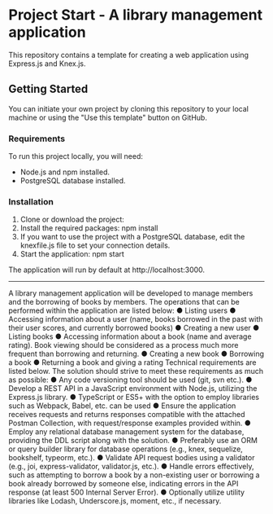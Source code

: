 # Project Start - A library management application

This repository contains a template for creating a web application using Express.js and Knex.js.

## Getting Started

You can initiate your own project by cloning this repository to your local machine or using the "Use this template" button on GitHub.

### Requirements

To run this project locally, you will need:

- Node.js and npm installed.
- PostgreSQL database installed.

### Installation

1. Clone or download the project:
2. Install the required packages: npm install
3. If you want to use the project with a PostgreSQL database, edit the knexfile.js file to set your connection details.
4. Start the application: npm start

The application will run by default at http://localhost:3000.

---

A library management application will be developed to manage members and the borrowing of
books by members. The operations that can be performed within the application are listed
below:
● Listing users
● Accessing information about a user (name, books borrowed in the past with their user
scores, and currently borrowed books)
● Creating a new user
● Listing books
● Accessing information about a book (name and average rating). Book viewing should be
considered as a process much more frequent than borrowing and returning.
● Creating a new book
● Borrowing a book
● Returning a book and giving a rating
Technical requirements are listed below. The solution should strive to meet these requirements
as much as possible:
● Any code versioning tool should be used (git, svn etc.).
● Develop a REST API in a JavaScript environment with Node.js, utilizing the Express.js
library.
● TypeScript or ES5+ with the option to employ libraries such as Webpack, Babel, etc. can
be used
● Ensure the application receives requests and returns responses compatible with the
attached Postman Collection, with request/response examples provided within.
● Employ any relational database management system for the database, providing the DDL
script along with the solution.
● Preferably use an ORM or query builder library for database operations (e.g., knex,
sequelize, bookshelf, typeorm, etc.).
● Validate API request bodies using a validator (e.g., joi, express-validator, validator.js,
etc.).
● Handle errors effectively, such as attempting to borrow a book by a non-existing user or
borrowing a book already borrowed by someone else, indicating errors in the API
response (at least 500 Internal Server Error).
● Optionally utilize utility libraries like Lodash, Underscore.js, moment, etc., if necessary.
